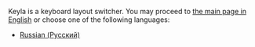 Keyla is a keyboard layout switcher. You may proceed to [the main page in English](http://code.google.com/p/keyla/wiki/en_Main) or choose one of the following languages:
  * [Russian (Русский)](http://code.google.com/p/keyla/wiki/ru_Main)